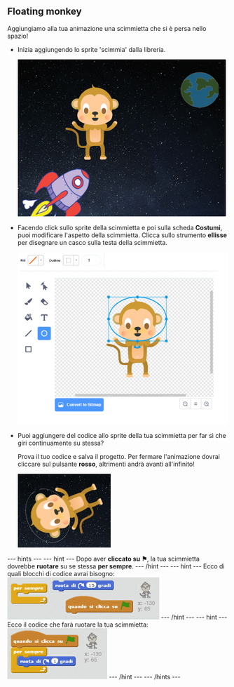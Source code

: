 ## Floating monkey

Aggiungiamo alla tua animazione una scimmietta che si è persa nello spazio!

+ Inizia aggiungendo lo sprite 'scimmia' dalla libreria.
    
    ![Aggiungere lo sprite di una scimmia](images/space-monkey-sprite.png)

+ Facendo click sullo sprite della scimmietta e poi sulla scheda **Costumi**, puoi modificare l'aspetto della scimmietta. Clicca sullo strumento **ellisse** per disegnare un casco sulla testa della scimmietta.
    
    ![Casco della scimmia](images/space-monkey-edit.png)

+ Puoi aggiungere del codice allo sprite della tua scimmietta per far sì che giri continuamente su stessa?
    
    Prova il tuo codice e salva il progetto. Per fermare l'animazione dovrai cliccare sul pulsante **rosso**, altrimenti andrà avanti all'infinito!
    
    ![Blocchi per far ruotare la scimmia](images/space-spin-test.png)

\--- hints \--- \--- hint \--- Dopo aver **cliccato su ⚑**, la tua scimmietta dovrebbe **ruotare** su se stessa **per sempre**. \--- /hint \--- \--- hint \--- Ecco di quali blocchi di codice avrai bisogno: ![Blocks for a spinning monkey](images/space-spin-blocks.png) \--- /hint \--- \--- hint \--- Ecco il codice che farà ruotare la tua scimmietta: ![Code for a spinning monkey](images/space-spin-code.png) \--- /hint \--- \--- /hints \---